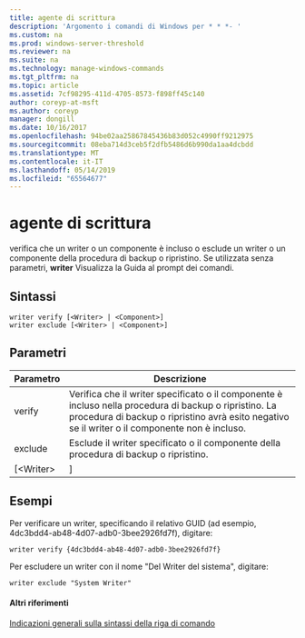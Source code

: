 ```yaml
---
title: agente di scrittura
description: 'Argomento i comandi di Windows per * * *- '
ms.custom: na
ms.prod: windows-server-threshold
ms.reviewer: na
ms.suite: na
ms.technology: manage-windows-commands
ms.tgt_pltfrm: na
ms.topic: article
ms.assetid: 7cf98295-411d-4705-8573-f898ff45c140
author: coreyp-at-msft
ms.author: coreyp
manager: dongill
ms.date: 10/16/2017
ms.openlocfilehash: 94be02aa25867845436b83d052c4990ff9212975
ms.sourcegitcommit: 08eba714d3ceb5f2dfb5486d6b990da1aa4dcbdd
ms.translationtype: MT
ms.contentlocale: it-IT
ms.lasthandoff: 05/14/2019
ms.locfileid: "65564677"
---
```

# <a name="writer"></a>agente di scrittura



verifica che un writer o un componente è incluso o esclude un writer o un componente della procedura di backup o ripristino. Se utilizzata senza parametri, **writer** Visualizza la Guida al prompt dei comandi.

## <a name="syntax"></a>Sintassi

```
writer verify [<Writer> | <Component>]
writer exclude [<Writer> | <Component>]
```

## <a name="parameters"></a>Parametri

|Parametro|Descrizione|
|---------|-----------|
|verify|Verifica che il writer specificato o il componente è incluso nella procedura di backup o ripristino. La procedura di backup o ripristino avrà esito negativo se il writer o il componente non è incluso.|
|exclude|Esclude il writer specificato o il componente della procedura di backup o ripristino.|
|[\<Writer> | <Component>]|Specifica il writer o il componente per verificare o escludere. I writer sono specificati dal writer di GUID o dal nome dell'agente di scrittura, ad esempio "Writer del sistema".|

## <a name="BKMK_examples"></a>Esempi

Per verificare un writer, specificando il relativo GUID (ad esempio, 4dc3bdd4-ab48-4d07-adb0-3bee2926fd7f), digitare:
```
writer verify {4dc3bdd4-ab48-4d07-adb0-3bee2926fd7f}
```
Per escludere un writer con il nome "Del Writer del sistema", digitare:
```
writer exclude "System Writer"
```

#### <a name="additional-references"></a>Altri riferimenti

[Indicazioni generali sulla sintassi della riga di comando](command-line-syntax-key.md)